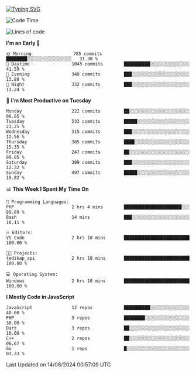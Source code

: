 [![Typing SVG](https://readme-typing-svg.demolab.com?font=Fira+Code&pause=1000&color=F7F7F7&random=false&width=435&lines=Hi+%F0%9F%91%8B%2C+I'm+Rafiu+Sidqi;Junior+Backend+Developer)](https://git.io/typing-svg)
<!--START_SECTION:waka-->
![Code Time](http://img.shields.io/badge/Code%20Time-242%20hrs%2034%20mins-blue)

![Lines of code](https://img.shields.io/badge/From%20Hello%20World%20I%27ve%20Written-1.1%20million%20lines%20of%20code-blue)

**I'm an Early 🐤** 

```text
🌞 Morning                785 commits         ████████░░░░░░░░░░░░░░░░░   31.30 % 
🌆 Daytime                1043 commits        ██████████░░░░░░░░░░░░░░░   41.59 % 
🌃 Evening                348 commits         ███░░░░░░░░░░░░░░░░░░░░░░   13.88 % 
🌙 Night                  332 commits         ███░░░░░░░░░░░░░░░░░░░░░░   13.24 % 
```
📅 **I'm Most Productive on Tuesday** 

```text
Monday                   222 commits         ██░░░░░░░░░░░░░░░░░░░░░░░   08.85 % 
Tuesday                  533 commits         █████░░░░░░░░░░░░░░░░░░░░   21.25 % 
Wednesday                315 commits         ███░░░░░░░░░░░░░░░░░░░░░░   12.56 % 
Thursday                 385 commits         ████░░░░░░░░░░░░░░░░░░░░░   15.35 % 
Friday                   247 commits         ██░░░░░░░░░░░░░░░░░░░░░░░   09.85 % 
Saturday                 309 commits         ███░░░░░░░░░░░░░░░░░░░░░░   12.32 % 
Sunday                   497 commits         █████░░░░░░░░░░░░░░░░░░░░   19.82 % 
```


📊 **This Week I Spent My Time On** 

```text
💬 Programming Languages: 
PHP                      2 hrs 4 mins        ██████████████████████░░░   89.89 % 
Bash                     14 mins             ███░░░░░░░░░░░░░░░░░░░░░░   10.11 % 

🔥 Editors: 
VS Code                  2 hrs 18 mins       █████████████████████████   100.00 % 

🐱‍💻 Projects: 
tedikap_api              2 hrs 18 mins       █████████████████████████   100.00 % 

💻 Operating System: 
Windows                  2 hrs 18 mins       █████████████████████████   100.00 % 
```

**I Mostly Code in JavaScript** 

```text
JavaScript               12 repos            ██████████░░░░░░░░░░░░░░░   40.00 % 
PHP                      9 repos             ████████░░░░░░░░░░░░░░░░░   30.00 % 
Dart                     3 repos             ██░░░░░░░░░░░░░░░░░░░░░░░   10.00 % 
C++                      2 repos             ██░░░░░░░░░░░░░░░░░░░░░░░   06.67 % 
Go                       1 repo              █░░░░░░░░░░░░░░░░░░░░░░░░   03.33 % 
```




 Last Updated on 14/06/2024 00:57:09 UTC
<!--END_SECTION:waka-->
